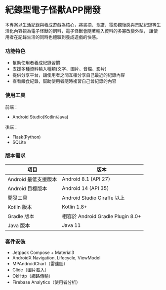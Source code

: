 # 紀錄型電子怪獸APP開發
本專案以生活紀錄與養成遊戲為核心，將書摘、食譜、電影觀後感與景點紀錄等生活化內容視為電子怪獸的飼料，電子怪獸會隨著輸入資料的多寡改變外型，
讓使用者在記錄生活的同時也體驗到養成遊戲的快感。

### 功能特色
- 幫助使用者養成紀錄習慣
- 支援多種資料輸入種類(文字、圖片、音檔、影片)
- 提供分享平台，讓使用者之間互相分享自己最近的紀錄內容
- 查看餵食紀錄，幫助使用者隨時複習自己曾紀錄的內容

### 使用工具
前端：
- Android Studio(Kotlin/Java)

後端：
- Flask(Python)
- SQLite

### 版本需求

| 項目 | 版本 |
|------|------|
| Android 最低支援版本 | Android 8.1 (API 27) |
| Android 目標版本 | Android 14 (API 35) |
| 開發工具 | Android Studio Giraffe 以上 |
| Kotlin 版本 | Kotlin 1.8+ |
| Gradle 版本 | 相容於 Android Gradle Plugin 8.0+ |
| Java 版本 | Java 11 |

### 套件安裝
- Jetpack Compose + Material3
- AndroidX Navigation, Lifecycle, ViewModel
- MPAndroidChart（雷達圖）
- Glide（圖片載入）
- OkHttp（網路傳輸）
- Firebase Analytics（使用者分析）
